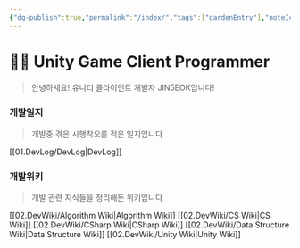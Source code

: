 ```yaml
---
{"dg-publish":true,"permalink":"/index/","tags":["gardenEntry"],"noteIcon":"","created":"2025-07-19T17:50:27.279+09:00","updated":"2025-07-24T11:30:18.116+09:00"}
---
```


# 👨‍💻 Unity Game Client Programmer

> 안녕하세요! 유니티 클라이언트 개발자 JIN5EOK입니다! 

### 개발일지

> 개발중 겪은 시행착오를 적은 일지입니다

[[01.DevLog/DevLog\|DevLog]]
### 개발위키

> 개발 관련 지식들을 정리해둔 위키입니다
 
[[02.DevWiki/Algorithm Wiki\|Algorithm Wiki]]
[[02.DevWiki/CS Wiki\|CS Wiki]]
[[02.DevWiki/CSharp Wiki\|CSharp Wiki]]
[[02.DevWiki/Data Structure Wiki\|Data Structure Wiki]]
[[02.DevWiki/Unity Wiki\|Unity Wiki]]
